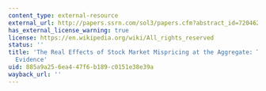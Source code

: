 ```yaml
---
content_type: external-resource
external_url: http://papers.ssrn.com/sol3/papers.cfm?abstract_id=720462
has_external_license_warning: true
license: https://en.wikipedia.org/wiki/All_rights_reserved
status: ''
title: 'The Real Effects of Stock Market Mispricing at the Aggregate: Theory and Empirical
  Evidence'
uid: 885a9a25-6ea4-47f6-b189-c0151e38e39a
wayback_url: ''
---
```

